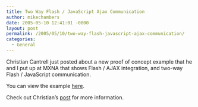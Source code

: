 ```yaml
---
title: Two Way Flash / JavaScript Ajax Communication
author: mikechambers
date: 2005-05-10 12:41:01 -0800
layout: post
permalink: /2005/05/10/two-way-flash-javascript-ajax-communication/
categories:
  - General
---
```



Christian Cantrell just posted about a new proof of concept example that he and I put up at MXNA that shows Flash / AJAX integration, and two-way Flash / JavaScript communication.

You can view the example [here][1].

Check out Christian&#8217;s [post][2] for more information.

 [1]: http://weblogs.macromedia.com/mxna/reports/categoryFeedReport/
 [2]: /cantrell/archives/007694.cfm